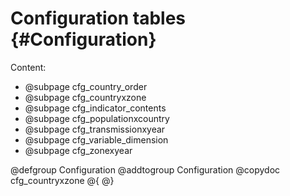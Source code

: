 # Configuration tables  {#Configuration}

Content:

- @subpage cfg_country_order
- @subpage cfg_countryxzone
- @subpage cfg_indicator_contents
- @subpage cfg_populationxcountry
- @subpage cfg_transmissionxyear
- @subpage cfg_variable_dimension
- @subpage cfg_zonexyear

@defgroup Configuration
@addtogroup Configuration
@copydoc cfg_countryxzone
@{
@}